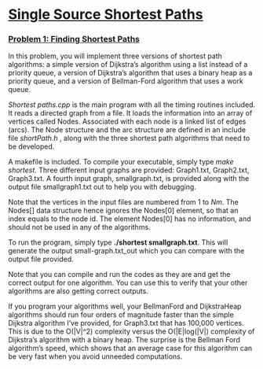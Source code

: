 # <ins>Single Source Shortest Paths</ins>
### <ins>Problem 1: Finding Shortest Paths</ins>
In this problem, you will implement three versions of shortest path algorithms: a simple version of Dijkstra’s algorithm using a list instead of a priority queue, a version of 
Dijkstra’s algorithm that uses a binary heap as a priority queue, and a version of Bellman-Ford algorithm that uses a work queue.

*Shortest paths.cpp* is the main program with all the timing routines included. It reads a directed graph from a file. It loads the information into an array of vertices called Nodes. Associated with each node is a linked list of edges (arcs). The Node structure and the arc structure are defined in an include file *shortPath.h* , along with the three shortest path algorithms that need to be developed.

A makefile is included. To compile your executable, simply type *make shortest*. Three different input graphs are provided: Graph1.txt, Graph2.txt, Graph3.txt. A fourth input graph, smallgraph.txt, is provided along with the output file smallgraph1.txt out to help you with debugging.

Note that the vertices in the input files are numbered from 1 to *Nm*. The Nodes[] data structure hence ignores the Nodes[0] element, so that an index equals to the node id. The element Nodes[0] has no information, and should not be used in any of the algorithms.

To run the program, simply type __./shortest smallgraph.txt__. This will generate the output small-graph.txt_out which you can compare with the output file provided.

Note that you can compile and run the codes as they are and get the correct output for one algorithm. You can use this to verify that your other algorithms are also getting correct outputs.

If you program your algorithms well, your BellmanFord and DijkstraHeap algorithms should run four orders of magnitude faster than the simple Dijkstra algorithm I’ve provided, for Graph3.txt that has 100,000 vertices. This is due to the O(|V|^2) complexity versus the O(|E|log(|V|) complexity of Dijkstra’s algorithm with a binary heap. The surprise is the Bellman Ford algorithm’s speed, which shows that an average case for this algorithm can be very fast when you avoid unneeded computations.
